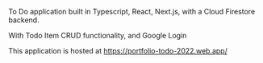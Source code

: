 To Do application built in Typescript, React, Next.js, with a Cloud Firestore backend.


With Todo Item CRUD functionality, and Google Login


This application is hosted at https://portfolio-todo-2022.web.app/
